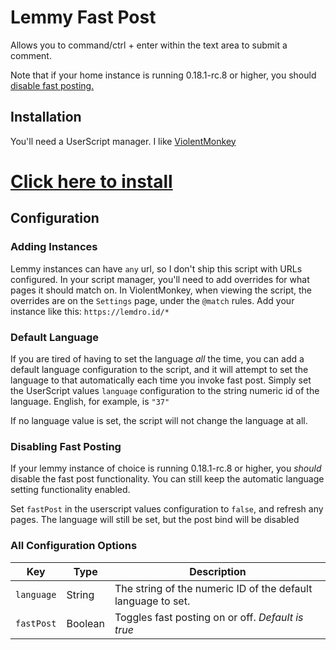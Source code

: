 # Lemmy Fast Post

Allows you to command/ctrl + enter within the text area to submit a comment.

Note that if your home instance is running 0.18.1-rc.8 or higher, you should [disable fast posting.](#disabling-fast-posting)

## Installation

You'll need a UserScript manager. I like [ViolentMonkey](violentmonkey.github.io/)

# [Click here to install](https://github.com/paradox460/lemmy-fast-post-userscript/releases/latest/download/lemmy-fast-post.user.js)

## Configuration

### Adding Instances

Lemmy instances can have `any` url, so I don't ship this script with URLs configured. In your script manager, you'll need to add overrides for what pages it should match on. In ViolentMonkey, when viewing the script, the overrides are on the `Settings` page, under the `@match` rules.
Add your instance like this: `https://lemdro.id/*`

### Default Language
If you are tired of having to set the language _all_ the time, you can add a default language configuration to the script, and it will attempt to set the language to that automatically each time you invoke fast post.
Simply set the UserScript values `language` configuration to the string numeric id of the language. English, for example, is `"37"`

If no language value is set, the script will not change the language at all.

### Disabling Fast Posting

If your lemmy instance of choice is running 0.18.1-rc.8 or higher, you _should_ disable the fast post functionality. You can still keep the automatic language setting functionality enabled.

Set `fastPost` in the userscript values configuration to `false`, and refresh any pages. The language will still be set, but the post bind will be disabled

### All Configuration Options

| Key        | Type    | Description                                                  |
| ---------- | ------- | ------------------------------------------------------------ |
| `language` | String  | The string of the numeric ID of the default language to set. |
| `fastPost` | Boolean | Toggles fast posting on or off. *Default is true*            |
